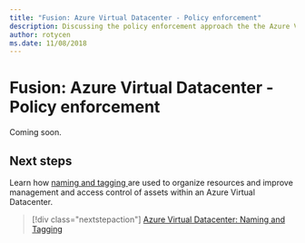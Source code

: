 ```yaml
---
title: "Fusion: Azure Virtual Datacenter - Policy enforcement" 
description: Discussing the policy enforcement approach the the Azure Virtual Datacenter (VDC) model
author: rotycen
ms.date: 11/08/2018
---
```

# Fusion: Azure Virtual Datacenter - Policy enforcement

Coming soon.


## Next steps

Learn  how [naming and tagging ](../resource-tagging/vdc-naming.md) are used to organize resources and improve management and access control of assets within an Azure Virtual Datacenter.

> [!div class="nextstepaction"]
> [Azure Virtual Datacenter: Naming and Tagging](../resource-tagging/vdc-naming.md)